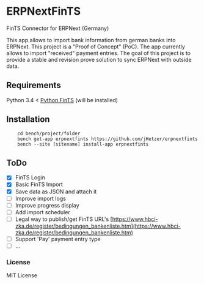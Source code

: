 # ERPNextFinTS

FinTS Connector for ERPNext (Germany)

This app allows to import bank information from german banks into ERPNext.
This project is a "Proof of Concept" (PoC). The app currently allows to import "received" payment entries.
The goal of this project is to provide a stable and revision prove solution to sync ERPNext with outside data.

## Requirements
Python 3.4 <
[Python FinTS](https://github.com/raphaelm/python-fints) (will be installed)

## Installation
```
    cd bench/project/folder
    bench get-app erpnextfints https://github.com/jHetzer/erpnextfints
    bench --site [sitename] install-app erpnextfints
```

## ToDo
 - [x] FinTS Login
 - [x] Basic FinTS Import
 - [x] Save data as JSON and attach it
 - [ ] Improve import logs
 - [ ] Improve progress display
 - [ ] Add import scheduler
 - [ ] Legal way to publish/get FinTS URL's
 [https://www.hbci-zka.de/register/bedingungen_bankenliste.htm](https://www.hbci-zka.de/register/bedingungen_bankenliste.htm)
 - [ ] Support 'Pay' payment entry type
 - [ ] ...

### License

MIT License
